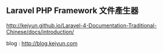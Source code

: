 ## Laravel PHP Framework 文件產生器

http://kejyun.github.io/Laravel-4-Documentation-Traditional-Chinese/docs/introduction/

blog : http://blog.kejyun.com